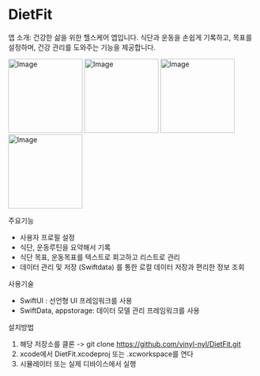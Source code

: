 # DietFit

앱 소개: 건강한 삶을 위한 헬스케어 앱입니다. 식단과 운동을 손쉽게 기록하고, 목표를 설정하며, 건강 관리를 도와주는 기능을 제공합니다.

<img width="150" alt="Image" src="https://github.com/user-attachments/assets/3b66fcec-df32-439f-a205-aa70517594c8" />
<img width="150" alt="Image" src="https://github.com/user-attachments/assets/96fc14a1-03a8-410a-93be-ed3c4f2e11c2" />
<img width="150" alt="Image" src="https://github.com/user-attachments/assets/e7c14bd7-388d-48d2-b5bd-96cbec49126b" />
<img width="150" alt="Image" src="https://github.com/user-attachments/assets/6f2edecc-fc0c-4116-826c-7c65ce26b4a3" />

주요기능
- 사용자 프로필 설정
- 식단, 운동루틴을 요약해서 기록
- 식단 목표, 운동목표를 텍스트로 회고하고 리스트로 관리
- 데이터 관리 및 저장 (Swiftdata) 를 통한 로컬 데이터 저장과 편리한 정보 조회

사용기술
- SwiftUI : 선언형 UI 프레임워크를 사용
- SwiftData, appstorage: 데이터 모델 관리 프레임워크를 사용


설치방법
1. 해당 저장소를 클론 -> git clone https://github.com/vinyl-nyl/DietFit.git
2. xcode에서 DietFit.xcodeproj 또는 .xcworkspace를 연다
3. 시뮬레이터 또는 실제 디바이스에서 실행
   

